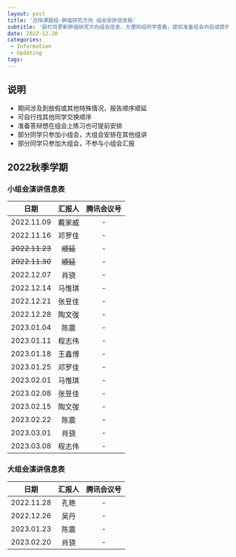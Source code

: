 ```yaml
---
layout: post
title: '吕晖课题组-肿瘤研究方向 组会安排信息板'
subtitle: '版栏目更新肿瘤研究方向组会信息，方便同组同学查看，提前准备组会内容或提供腾讯会议链接。每周三不定期更新，建议加入收藏夹随时查看。'
date: 2022-12-20
categories:
 - Information
 - Updating
tags: 
---
```


## 说明

- 期间涉及到放假或其他特殊情况，报告顺序顺延
- 可自行找其他同学交换顺序
- 准备答辩想在组会上练习也可提前安排
- 部分同学只参加小组会，大组会安排在其他组讲
- 部分同学只参加大组会，不参与小组会汇报

## 2022秋季学期

### 小组会演讲信息表

|      日期      |  汇报人  | 腾讯会议号 |
| :------------: | :------: | :--------: |
|   2022.11.09   |  戴家威  |     -      |
|   2022.11.16   |  邓罗佳  |     -      |
| ~~2022.11.23~~ | ~~顺延~~ |     -      |
| ~~2022.11.30~~ | ~~顺延~~ |     -      |
|   2022.12.07   |   肖骁   |     -      |
|   2022.12.14   |  马惟琪  |     -      |
|   2022.12.21   |  张昱佳  |     -      |
|   2022.12.28   |  陶文弢  |     -      |
|   2023.01.04   |   陈震   |     -      |
|   2023.01.11   |  程志伟  |     -      |
|   2023.01.18   |  王鑫博  |     -      |
|   2023.01.25   |  邓罗佳  |     -      |
|   2023.02.01   |  马惟琪  |     -      |
|   2023.02.08   |  张昱佳  |     -      |
|   2023.02.15   |  陶文弢  |     -      |
|   2023.02.22   |   陈震   |     -      |
|   2023.03.01   |   肖骁   |     -      |
|   2023.03.08   |  程志伟  |     -      |

            
### 大组会演讲信息表

|    日期    | 汇报人 | 腾讯会议号 |
| :--------: | :----: | :--------: |
| 2022.11.28 |  孔艳  |     -      |
| 2022.12.26 |  吴丹  |     -      |
| 2023.01.23 |  陈震  |     -      |
| 2023.02.20 |  肖骁  |     -      |


